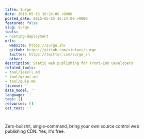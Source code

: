 ```yaml
---
title: Surge
date: 2015-05-15 16:24:00 +0000
posted_date: 2015-05-15 16:24:00 +0000
featured: false
slug: surge
tools:
- hosting-deployment
urls:
  website: https://surge.sh/
  github: https://github.com/sintaxi/surge
  twitter: https://twitter.com/surge_sh
  other: ''
description: Static web publishing for Front-End Developers
related_tools:
- tool/jekyll.md
- tool/grunt.md
- tool/gulp.md
license: ''
data_model: ''
language: ''
tags: []
resources: []
cat_test: ''

---
```

Zero-bullshit, single–command, bring your own source control web publishing CDN. Yes, it's free.





